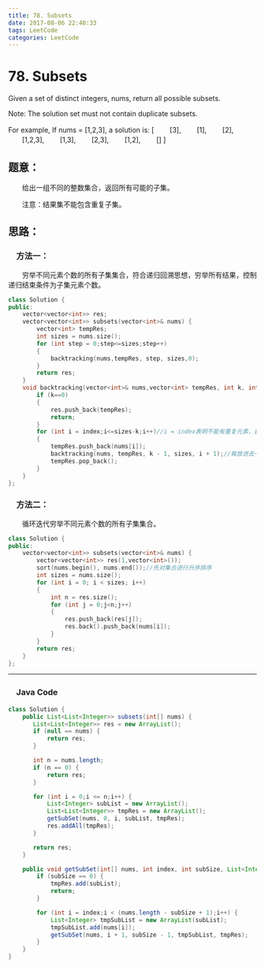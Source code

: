```yaml
---
title: 78. Subsets
date: 2017-08-06 22:40:33
tags: LeetCode
categories: LeetCode
---
```


# 78. Subsets

Given a set of distinct integers, nums, return all possible subsets.

Note: The solution set must not contain duplicate subsets.

For example,
If nums = [1,2,3], a solution is:
[
　　[3],
　　[1],
　　[2],
　　[1,2,3],
　　[1,3],
　　[2,3],
　　[1,2],
　　[]
]

<!--more-->

## 题意：

　　给出一组不同的整数集合，返回所有可能的子集。

　　注意：结果集不能包含重复子集。

## 思路：

### 　方法一：

　　穷举不同元素个数的所有子集集合，符合递归回溯思想，穷举所有结果，控制递归结束条件为子集元素个数。

```c++
class Solution {
public:
	vector<vector<int>> res;
	vector<vector<int>> subsets(vector<int>& nums) {
		vector<int> tempRes;
		int sizes = nums.size();
		for (int step = 0;step<=sizes;step++)
		{
			backtracking(nums,tempRes, step, sizes,0);
		}
		return res;
	}
	void backtracking(vector<int>& nums,vector<int> tempRes, int k, int sizes,int index) {
		if (k==0)
		{
			res.push_back(tempRes);
			return;
		}
		for (int i = index;i<=sizes-k;i++)//i = index表明不能有重复元素，直接取集合的下一个元素
		{
			tempRes.push_back(nums[i]);
			backtracking(nums, tempRes, k - 1, sizes, i + 1);//每放进去一个元素，子集元素个数减一，即k-1
			tempRes.pop_back();
		}
	}
};
```

### 　方法二：

　　循环迭代穷举不同元素个数的所有子集集合。

```c++
class Solution {
public:
	vector<vector<int>> subsets(vector<int>& nums) {
		vector<vector<int>> res(1,vector<int>());
		sort(nums.begin(), nums.end());//先对集合进行升序排序
		int sizes = nums.size();
		for (int i = 0; i < sizes; i++)
		{
			int n = res.size();
			for (int j = 0;j<n;j++)
			{
				res.push_back(res[j]);
				res.back().push_back(nums[i]);
			}
		}
		return res;
	}
};
```



---------------------------------------------------
### 　Java Code
```Java
class Solution {
    public List<List<Integer>> subsets(int[] nums) {
       List<List<Integer>> res = new ArrayList();
       if (null == nums) {
           return res;
       }

       int n = nums.length;
       if (n == 0) {
           return res;
       }

       for (int i = 0;i <= n;i++) {
           List<Integer> subList = new ArrayList();
           List<List<Integer>> tmpRes = new ArrayList();
           getSubSet(nums, 0, i, subList, tmpRes);
           res.addAll(tmpRes);
       }

       return res;
    }

    public void getSubSet(int[] nums, int index, int subSize, List<Integer> subList, List<List<Integer>> tmpRes) {
        if (subSize == 0) {
            tmpRes.add(subList);
            return;
        }

        for (int i = index;i < (nums.length - subSize + 1);i++) {
            List<Integer> tmpSubList = new ArrayList(subList);
            tmpSubList.add(nums[i]);
            getSubSet(nums, i + 1, subSize - 1, tmpSubList, tmpRes);
        }
    }
}
```
